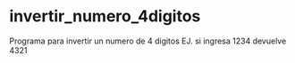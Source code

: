 # invertir_numero_4digitos
Programa para invertir un numero de 4 digitos EJ. si ingresa 1234 devuelve 4321
